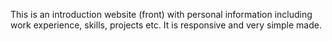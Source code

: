 This is an introduction website (front) with personal information including work experience, skills, projects etc.
It is responsive and very simple made.
